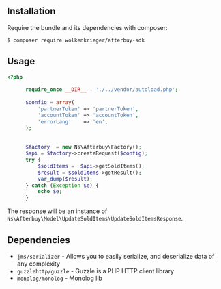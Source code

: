 Installation
----------------------------------------------------------------

Require the bundle and its dependencies with composer:

    $ composer require wolkenkrieger/afterbuy-sdk
 
Usage
----------------------------------------------------------------

```php
<?php
      
      require_once __DIR__ . './../vendor/autoload.php';
      
      $config = array(
          'partnerToken' => 'partnerToken',
          'accountToken' => 'accountToken',
          'errorLang'    => 'en',
      );
      
      
      $factory  = new Ns\Afterbuy\Factory();
      $api = $factory->createRequest($config);
      try {
          $soldItems =  $api->getSoldItems();
          $result = $soldItems->getResult();
          var_dump($result);
      } catch (Exception $e) {
          echo $e;
      }
```

The response will be an instance of `Ns\Afterbuy\Model\UpdateSoldItems\UpdateSoldItemsResponse`.

Dependencies
----------------------------------------------------------------
* `jms/serializer` - Allows you to easily serialize, and deserialize data of any complexity
* `guzzlehttp/guzzle` - Guzzle is a PHP HTTP client library
* `monolog/monolog` - Monolog lib



